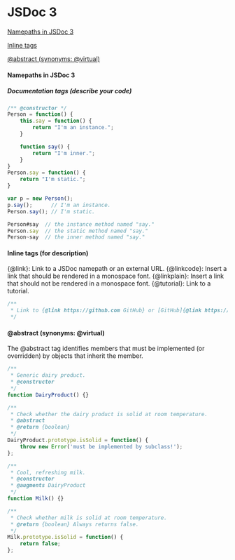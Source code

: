 # JSDoc 3

[Namepaths in JSDoc 3](#namepaths)

[Inline tags](#inlineTags)

[@abstract (synonyms: @virtual)](#abstract)



<a name="namepaths"></a>
#### Namepaths in JSDoc 3
##### Documentation tags (describe your code)

```javascript
/** @constructor */
Person = function() {
    this.say = function() {
        return "I'm an instance.";
    }

    function say() {
        return "I'm inner.";
    }
}
Person.say = function() {
    return "I'm static.";
}

var p = new Person();
p.say();      // I'm an instance.
Person.say(); // I'm static.
```

```javascript
Person#say  // the instance method named "say."
Person.say  // the static method named "say."
Person~say  // the inner method named "say."
```

<a name="inlineTags"></a>
#### Inline tags (for description)

{@link}: Link to a JSDoc namepath or an external URL.
{@linkcode}: Insert a link that should be rendered in a monospace font.
{@linkplain}: Insert a link that should not be rendered in a monospace font.
{@tutorial}: Link to a tutorial.

```javascript
/**
 * Link to {@link https://github.com GitHub} or [GitHub]{@link https://github.com}
 */
```

<a name="abstract"></a>
#### @abstract (synonyms: @virtual)

The @abstract tag identifies members that must be implemented (or overridden) by objects that inherit the member.

```javascript
/**
 * Generic dairy product.
 * @constructor
 */
function DairyProduct() {}

/**
 * Check whether the dairy product is solid at room temperature.
 * @abstract
 * @return {boolean}
 */
DairyProduct.prototype.isSolid = function() {
    throw new Error('must be implemented by subclass!');
};

/**
 * Cool, refreshing milk.
 * @constructor
 * @augments DairyProduct
 */
function Milk() {}

/**
 * Check whether milk is solid at room temperature.
 * @return {boolean} Always returns false.
 */
Milk.prototype.isSolid = function() {
    return false;
};
```

